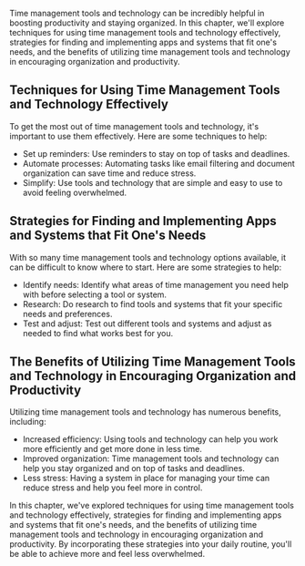 
Time management tools and technology can be incredibly helpful in boosting productivity and staying organized. In this chapter, we'll explore techniques for using time management tools and technology effectively, strategies for finding and implementing apps and systems that fit one's needs, and the benefits of utilizing time management tools and technology in encouraging organization and productivity.

Techniques for Using Time Management Tools and Technology Effectively
---------------------------------------------------------------------

To get the most out of time management tools and technology, it's important to use them effectively. Here are some techniques to help:

* Set up reminders: Use reminders to stay on top of tasks and deadlines.
* Automate processes: Automating tasks like email filtering and document organization can save time and reduce stress.
* Simplify: Use tools and technology that are simple and easy to use to avoid feeling overwhelmed.

Strategies for Finding and Implementing Apps and Systems that Fit One's Needs
-----------------------------------------------------------------------------

With so many time management tools and technology options available, it can be difficult to know where to start. Here are some strategies to help:

* Identify needs: Identify what areas of time management you need help with before selecting a tool or system.
* Research: Do research to find tools and systems that fit your specific needs and preferences.
* Test and adjust: Test out different tools and systems and adjust as needed to find what works best for you.

The Benefits of Utilizing Time Management Tools and Technology in Encouraging Organization and Productivity
-----------------------------------------------------------------------------------------------------------

Utilizing time management tools and technology has numerous benefits, including:

* Increased efficiency: Using tools and technology can help you work more efficiently and get more done in less time.
* Improved organization: Time management tools and technology can help you stay organized and on top of tasks and deadlines.
* Less stress: Having a system in place for managing your time can reduce stress and help you feel more in control.

In this chapter, we've explored techniques for using time management tools and technology effectively, strategies for finding and implementing apps and systems that fit one's needs, and the benefits of utilizing time management tools and technology in encouraging organization and productivity. By incorporating these strategies into your daily routine, you'll be able to achieve more and feel less overwhelmed.
